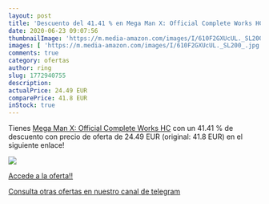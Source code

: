 ```yaml
---
layout: post
title: 'Descuento del 41.41 % en Mega Man X: Official Complete Works HC'
date: 2020-06-23 09:07:56
thumbnailImage: 'https://m.media-amazon.com/images/I/610F2GXUcUL._SL200_.jpg'
images: [ 'https://m.media-amazon.com/images/I/610F2GXUcUL._SL200_.jpg' ]
comments: true
category: ofertas
author: ring
slug: 1772940755
description:
actualPrice: 24.49 EUR
comparePrice: 41.8 EUR
inStock: true
---
```


Tienes [Mega Man X: Official Complete Works HC](https://www.amazon.com/dp/1772940755/?tag=redken08-20) con un 41.41 % de descuento con precio de oferta de 24.49 EUR (original: 41.8 EUR) en el siguiente enlace!

[![](https://m.media-amazon.com/images/I/610F2GXUcUL._SL200_.jpg)](https://www.amazon.com/dp/1772940755/?tag=redken08-20)

[Accede a la oferta!!](https://www.amazon.com/dp/1772940755/?tag=redken08-20)

[Consulta otras ofertas en nuestro canal de telegram](https://t.me/s/ofertas25)
